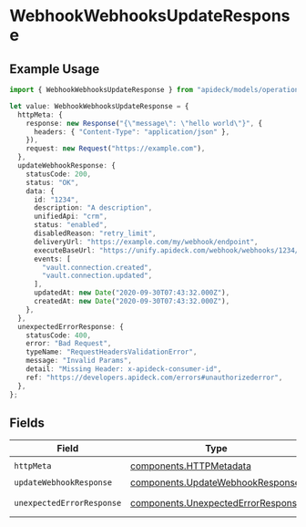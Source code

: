 # WebhookWebhooksUpdateResponse

## Example Usage

```typescript
import { WebhookWebhooksUpdateResponse } from "apideck/models/operations";

let value: WebhookWebhooksUpdateResponse = {
  httpMeta: {
    response: new Response("{\"message\": \"hello world\"}", {
      headers: { "Content-Type": "application/json" },
    }),
    request: new Request("https://example.com"),
  },
  updateWebhookResponse: {
    statusCode: 200,
    status: "OK",
    data: {
      id: "1234",
      description: "A description",
      unifiedApi: "crm",
      status: "enabled",
      disabledReason: "retry_limit",
      deliveryUrl: "https://example.com/my/webhook/endpoint",
      executeBaseUrl: "https://unify.apideck.com/webhook/webhooks/1234/execute",
      events: [
        "vault.connection.created",
        "vault.connection.updated",
      ],
      updatedAt: new Date("2020-09-30T07:43:32.000Z"),
      createdAt: new Date("2020-09-30T07:43:32.000Z"),
    },
  },
  unexpectedErrorResponse: {
    statusCode: 400,
    error: "Bad Request",
    typeName: "RequestHeadersValidationError",
    message: "Invalid Params",
    detail: "Missing Header: x-apideck-consumer-id",
    ref: "https://developers.apideck.com/errors#unauthorizederror",
  },
};
```

## Fields

| Field                                                                                    | Type                                                                                     | Required                                                                                 | Description                                                                              |
| ---------------------------------------------------------------------------------------- | ---------------------------------------------------------------------------------------- | ---------------------------------------------------------------------------------------- | ---------------------------------------------------------------------------------------- |
| `httpMeta`                                                                               | [components.HTTPMetadata](../../models/components/httpmetadata.md)                       | :heavy_check_mark:                                                                       | N/A                                                                                      |
| `updateWebhookResponse`                                                                  | [components.UpdateWebhookResponse](../../models/components/updatewebhookresponse.md)     | :heavy_minus_sign:                                                                       | Webhooks                                                                                 |
| `unexpectedErrorResponse`                                                                | [components.UnexpectedErrorResponse](../../models/components/unexpectederrorresponse.md) | :heavy_minus_sign:                                                                       | Unexpected error                                                                         |